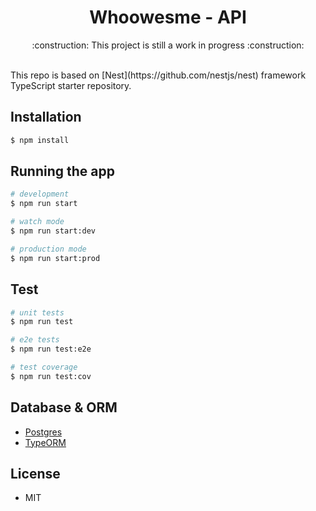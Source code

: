 <h1 align="center">Whoowesme - API</h1>
<div>
    <p align="center">:construction: This project is still a work in progress :construction:</p><br/>
</div>
This repo is based on [Nest](https://github.com/nestjs/nest) framework TypeScript starter repository.
<div>

## Installation

```bash
$ npm install
```

## Running the app

```bash
# development
$ npm run start

# watch mode
$ npm run start:dev

# production mode
$ npm run start:prod
```

## Test

```bash
# unit tests
$ npm run test

# e2e tests
$ npm run test:e2e

# test coverage
$ npm run test:cov
```

## Database & ORM

- [Postgres](https://www.postgresql.org/)
- [TypeORM](https://typeorm.io/#/)

## License

- MIT
